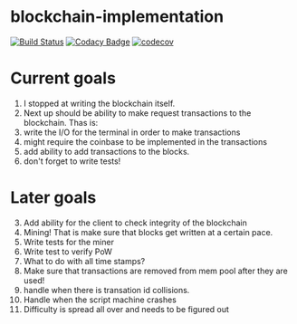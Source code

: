 # blockchain-implementation
[![Build Status](https://travis-ci.org/dachrillz/blockchain-implementation.svg?branch=master)](https://travis-ci.org/dachrillz/blockchain-implementation)
[![Codacy Badge](https://api.codacy.com/project/badge/Grade/245ba1f76ec7485f98365cfeb79cd25b)](https://www.codacy.com/app/dachrillz/blockchain-implementation?utm_source=github.com&amp;utm_medium=referral&amp;utm_content=dachrillz/blockchain-implementation&amp;utm_campaign=Badge_Grade)
[![codecov](https://codecov.io/gh/dachrillz/blockchain-implementation/branch/master/graph/badge.svg)](https://codecov.io/gh/dachrillz/blockchain-implementation)

# Current goals
1. I stopped at writing the blockchain itself.
2. Next up should be ability to make request transactions to the blockchain. Thas is:
1. write the I/O for the terminal in order to make transactions
2. might require the coinbase to be implemented in the transactions
3. add ability to add transactions to the blocks.
4. don't forget to write tests!

# Later goals
3. Add ability for the client to check integrity of the blockchain
4. Mining! That is make sure that blocks get written at a certain pace.
5. Write tests for the miner
6. Write test to verify PoW
7. What to do with all time stamps?
8. Make sure that transactions are removed from mem pool after they are used!
9. handle when there is transation id collisions.
10. Handle when the script machine crashes
11. Difficulty is spread all over and needs to be figured out

